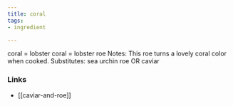 ```yaml
---
title: coral
tags:
- ingredient

---
```

coral = lobster coral = lobster roe Notes: This roe turns a lovely coral color when cooked. Substitutes: sea urchin roe OR caviar

### Links

* [[caviar-and-roe]]
